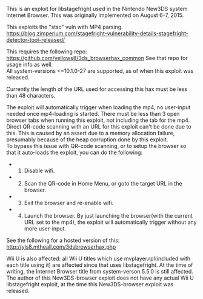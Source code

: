 This is an exploit for libstagefright used in the Nintendo New3DS system Internet Browser. This was originally implemented on August 6-7, 2015.

This exploits the "stsc" vuln with MP4 parsing. https://blog.zimperium.com/stagefright-vulnerability-details-stagefright-detector-tool-released/

This requires the following repo: https://github.com/yellows8/3ds_browserhax_common See that repo for usage info as well.  
All system-versions <=10.1.0-27 are supported, as of when this exploit was released.

Currently the length of the URL used for accessing this hax must be less than 48 characters.

The exploit will automatically trigger when loading the mp4, no user-input needed once mp4-loading is started. There must be less than 3 open browser tabs when running this exploit, not including the tab for the mp4. Direct QR-code scanning with an URL for this exploit can't be done due to this. This is caused by an assert due to a memory allocation failure, presumably because of the heap corruption done by this exploit.  
To bypass this issue with QR-code scanning, or to setup the browser so that it auto-loads the exploit, you can do the following:  
* 1) Disable wifi.
* 2) Scan the QR-code in Home Menu, or goto the target URL in the browser.
* 3) Exit the browser and re-enable wifi.
* 4) Launch the browser. By just launching the browser(with the current URL set to the mp4), the exploit will automatically trigger without any more user-input.

See the following for a hosted version of this: http://yls8.mtheall.com/3dsbrowserhax.php  


Wii U is also affected: all Wii U titles which use mvplayer.rpl(included with each title using it) are affected since that uses libstagefright. At the time of writing, the Internet Browser title from system-verson 5.5.0 is still affected. The author of this New3DS-browser exploit does not have any actual Wii U libstagefright exploit, at the time this New3DS-browser exploit was released.

